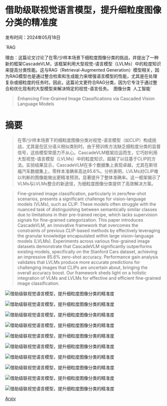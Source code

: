 # 借助级联视觉语言模型，提升细粒度图像分类的精准度

发布时间：2024年05月18日

`RAG

理由：这篇论文讨论了在零/少样本场景下细粒度图像分类的挑战，并提出了一种新的框架CascadeVLM，该框架利用大型视觉-语言模型（LVLMs）中的粒度知识来提高分类性能。这与RAG（Retrieval-Augmented Generation）模型相关，因为RAG模型也是通过整合检索和生成能力来增强语言模型的性能，尤其是在处理复杂或细粒度的任务时。因此，这篇论文更符合RAG分类，因为它专注于通过整合和优化现有的大型模型来解决特定的视觉-语言任务。` `图像分类` `人工智能`

> Enhancing Fine-Grained Image Classifications via Cascaded Vision Language Models

# 摘要

> 在零/少样本场景下的细粒度图像分类对视觉-语言模型（如CLIP）构成挑战，尤其是在区分语义相似类别时。由于预训练方法缺乏细粒度分类的监督信号，这些模型常感力不从心。CascadeVLM框架应运而生，它巧妙利用大型视觉-语言模型（LVLMs）中的粒度知识，超越了以往基于CLIP的方法。实验结果显示，CascadeVLM在多个数据集上表现卓越，尤其在斯坦福汽车数据集上，零样本准确率高达85.6%。分析表明，LVLMs对CLIP难以判断的图像能做出更精准预测，显著提升了整体准确率。这一框架揭示了VLMs与LVLMs整合的新途径，为细粒度图像分类提供了高效解决方案。

> Fine-grained image classification, particularly in zero/few-shot scenarios, presents a significant challenge for vision-language models (VLMs), such as CLIP. These models often struggle with the nuanced task of distinguishing between semantically similar classes due to limitations in their pre-trained recipe, which lacks supervision signals for fine-grained categorization. This paper introduces CascadeVLM, an innovative framework that overcomes the constraints of previous CLIP-based methods by effectively leveraging the granular knowledge encapsulated within large vision-language models (LVLMs). Experiments across various fine-grained image datasets demonstrate that CascadeVLM significantly outperforms existing models, specifically on the Stanford Cars dataset, achieving an impressive 85.6% zero-shot accuracy. Performance gain analysis validates that LVLMs produce more accurate predictions for challenging images that CLIPs are uncertain about, bringing the overall accuracy boost. Our framework sheds light on a holistic integration of VLMs and LVLMs for effective and efficient fine-grained image classification.

![借助级联视觉语言模型，提升细粒度图像分类的精准度](../../../paper_images/2405.11301/flowerbase.png)

![借助级联视觉语言模型，提升细粒度图像分类的精准度](../../../paper_images/2405.11301/cascadeVLM.png)

![借助级联视觉语言模型，提升细粒度图像分类的精准度](../../../paper_images/2405.11301/perf_analysis.png)

![借助级联视觉语言模型，提升细粒度图像分类的精准度](../../../paper_images/2405.11301/entropy_threshold.png)

![借助级联视觉语言模型，提升细粒度图像分类的精准度](../../../paper_images/2405.11301/reasoning.png)

![借助级联视觉语言模型，提升细粒度图像分类的精准度](../../../paper_images/2405.11301/casestudy.png)

![借助级联视觉语言模型，提升细粒度图像分类的精准度](../../../paper_images/2405.11301/clipvitb32-trending.png)

![借助级联视觉语言模型，提升细粒度图像分类的精准度](../../../paper_images/2405.11301/clipvitb16-trending.png)

![借助级联视觉语言模型，提升细粒度图像分类的精准度](../../../paper_images/2405.11301/clipvitl14-trending.png)

![借助级联视觉语言模型，提升细粒度图像分类的精准度](../../../paper_images/2405.11301/error_analysis.png)

[Arxiv](https://arxiv.org/abs/2405.11301)